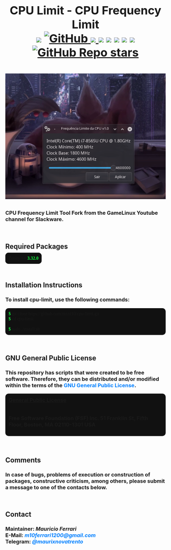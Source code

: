 <div>
    <h1 align="center" style="text-align: center; font-size: 36px">
        <label style="font-weight:bold">CPU Limit - CPU Frequency Limit</label>
        <br>
        <img src="https://img.shields.io/badge/Platform-Linux-blue?style=flat-square"/>
        <a href="/LICENSE">
            <img alt="GitHub" src="https://img.shields.io/github/license/mxnt10/cpu-limit?color=blue&label=License&style=flat-square">
        </a>
        <a href="https://github.com/mxnt10/cpu-limit/releases">
            <img src="https://img.shields.io/github/v/release/mxnt10/cpu-limit?color=blue&label=Release%20Version&style=flat-square"/>
        </a>
        <img src="https://img.shields.io/github/last-commit/mxnt10/cpu-limit?color=blue&label=Last%20Commit&style=flat-square"/>
        <img src="https://img.shields.io/github/release-date/mxnt10/cpu-limit?color=blue&label=Release%20Date&style=flat-square"/>
        <img src="https://img.shields.io/github/repo-size/mxnt10/cpu-limit?color=blue&label=Repo%20Size&style=flat-square"/>
        <img src="https://img.shields.io/github/directory-file-count/mxnt10/cpu-limit?color=blue&label=Repo%20Files&style=flat-square"/>
        <img src="https://img.shields.io/github/downloads/mxnt10/cpu-limit/total?color=blue&label=Downloads&style=flat-square">
        <a href="https://github.com/mxnt10/cpu-limit/stargazers">
            <img alt="GitHub Repo stars" src="https://img.shields.io/github/stars/mxnt10/cpu-limit?color=blue&label=GitHub%20Stars&style=flat-square">
        </a>
        <br/><br/>
        <img src="https://raw.githubusercontent.com/mxnt10/cpu-limit/master/preview.png"/>
    </h1>
    <h3>CPU Frequency Limit Tool Fork from the GameLinux Youtube channel for Slackware.</h3>
    <br/>
    <h2 style="font-weight:bold; margin-bottom: 15px;">Required Packages</h2>
    <label background="#111111" style="background: #111111; border: 10px solid #111111; color: write; border-radius: 10px; font-family:Hack;">
        Zenity >=
        <label style="color: #0fff3f; font-weight:bold">3.32.0</label>
    </label>
    <br/><br/><br/>
    <h2 style="font-weight:bold"> Installation Instructions</h2>
    <h3>To install cpu-limit, use the following commands:</h3>
    <p background="#111111" style="background: #111111; border: 10px solid #111111; color: write; border-radius: 10px; font-family:Hack">
        <label style="color: #0fff3f; font-weight:bold">$</label> git clone https://github.com/mxnt10/cpu-limit.git <br/>
        <label style="color: #0fff3f; font-weight:bold">$</label> cd cpu-limit<br/><br/>
        <label style="color: #0fff3f; font-weight:bold">$</label> sudo ./install.sh
    </p>
    <br/>
    <h2 style="font-weight:bold"> GNU General Public License</h2>
    <h3>
        <p>
            This repository has scripts that were created to be free software. Therefore, they can be distributed and/or modified within the terms of the
            <label style="font-weight:bold; color: #0080ff">GNU General Public License</label>.
        </p>
        <div background="#111111" style="background: #111111; border: 10px solid #111111; color: write; border-radius: 10px">
            <a href="https://pt.wikipedia.org/wiki/GNU_General_Public_License">General Public License</a>
            <br/><br/>
            <p>Free Software Foundation (FSF) Inc. 51 Franklin St, Fifth Floor, Boston, MA 02110-1301 USA</p>
        </div>
    </h3>
    <br/>
    <h2 style="font-weight:bold"> Comments</h2>
    <h3> 
        <p>In case of bugs, problems of execution or construction of packages, constructive criticism, among others, please submit a message to one of the contacts below.</p>
    </h3>
    <br/>
    <h2 style="font-weight:bold"> Contact</h2>
    <h3>
        Maintainer: <label style="font-style:italic;">Mauricio Ferrari</label><br/>
        E-Mail: <label style="font-style:italic; color: #0080ff">m10ferrari1200@gmail.com</label><br/>
        Telegram: <label style="font-style:italic; color: #0080ff">@maurixnovatrento</label><br/>
    </h3>
</div>
